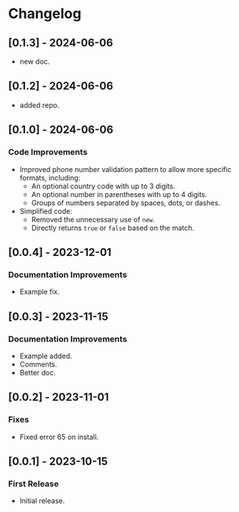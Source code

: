 # Changelog

## [0.1.3] - 2024-06-06

- new doc.

## [0.1.2] - 2024-06-06

- added repo.

## [0.1.0] - 2024-06-06

### Code Improvements

- Improved phone number validation pattern to allow more specific formats, including:
  - An optional country code with up to 3 digits.
  - An optional number in parentheses with up to 4 digits.
  - Groups of numbers separated by spaces, dots, or dashes.
- Simplified code:
  - Removed the unnecessary use of `new`.
  - Directly returns `true` or `false` based on the match.

## [0.0.4] - 2023-12-01

### Documentation Improvements

- Example fix.

## [0.0.3] - 2023-11-15

### Documentation Improvements

- Example added.
- Comments.
- Better doc.

## [0.0.2] - 2023-11-01

### Fixes

- Fixed error 65 on install.

## [0.0.1] - 2023-10-15

### First Release

- Initial release.
